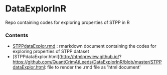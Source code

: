 # DataExplorInR
Repo containing codes for exploring properties of STPP in R

### Contents

- [STPPdataExplor.rmd](STPPdataExplor.rmd) : rmarkdown document containing the codes for exploring properties of STPP dataset
- [STPPdataExplor.html](http://htmlpreview.github.io/?
https://github.com/QuantCrimAtLeeds/DataExplorInR/blob/master/STPPdataExplor.html: file to render the .rmd file as 'html document' 






